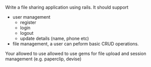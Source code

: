 Write a file sharing application using rails. It should support
- user management
  - register
  - login
  - logout
  - update details (name, phone etc)
- file management, a user can peform basic CRUD operations.

Your allowed to use allowed to use gems for file upload and session management (e.g. paperclip, devise)
